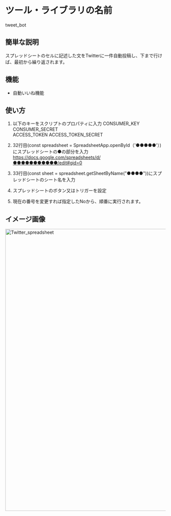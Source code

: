 # ツール・ライブラリの名前

tweet_bot

## 簡単な説明

スプレッドシートのセルに記述した文をTwitterに一件自動投稿し、下まで行けば、最初から繰り返されます。

## 機能
- 自動いいね機能

## 使い方

1. 以下のキーをスクリプトのプロパティに入力
    CONSUMER_KEY 
    CONSUMER_SECRET  
    ACCESS_TOKEN 
    ACCESS_TOKEN_SECRET 

2. 32行目(const spreadsheet = SpreadsheetApp.openById（'●●●●●'）)にスプレッドシートの●の部分を入力   
   https://docs.google.com/spreadsheets/d/●●●●●●●●●●●/edit#gid=0

3. 33行目(const sheet =  spreadsheet.getSheetByName("●●●●"))にスプレッドシートのシート名を入力

4. スプレッドシートのボタン又はトリガーを設定

5. 現在の番号を変更すれば指定したNoから、順番に実行されます。

## イメージ画像
<img width="884" alt="Twitter_spreadsheet" src="https://user-images.githubusercontent.com/71483628/116626895-0e44c880-a987-11eb-88cb-6fc50602b2bf.png">
